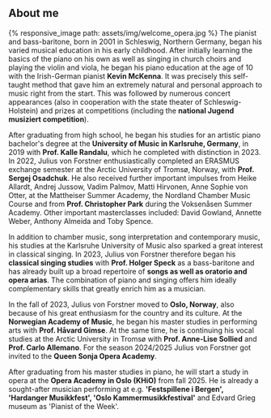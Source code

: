 ## About me
{% responsive_image path: assets/img/welcome_opera.jpg %}
The pianist and bass-baritone, born in 2001 in Schleswig, Northern Germany, began his varied musical education 
in his early childhood. After initially learning the basics of the piano on his own as well as singing in church choirs
and playing the violin and viola, he began his piano education at the age of 10 with the Irish-German pianist
**Kevin McKenna**.
It was precisely this self-taught method that gave him an extremely natural and personal approach to music right
from the start.
This was followed by numerous concert appearances (also in cooperation with the state theater of Schleswig-Holstein)
and prizes at competitions (including the **national Jugend musiziert competition**).

After graduating from high school, he began his studies for an artistic piano bachelor's degree at the
**University of Music in Karlsruhe, Germany**, in 2019 with **Prof. Kalle Randalu**, which he completed with distinction
in 2023.
In 2022, Julius von Forstner enthusiastically completed an ERASMUS exchange semester at the Arctic University of
Tromsø, Norway, with **Prof. Sergej Osadchuk**.
He also received further important impulses from Heike Allardt, Andrej Jussow, Vadim Palmov, Matti Hirvonen, Anne Sophie von Otter,
at the Mattheiser Summer Academy, the Nordland Chamber Music Course and from **Prof. Christopher Park** during the
Voksenåsen Summer Academy. Other important masterclasses included: David Gowland, Annette Weber, Anthony Almeida and Toby Spence.

In addition to chamber music, song interpretation and contemporary music, his studies at the Karlsruhe University of
Music also sparked a great interest in classical singing.
In 2023, Julius von Forstner therefore began his **classical singing studies** with **Prof. Holger Speck** as a
bass-baritone and has already built up a broad repertoire of **songs as well as oratorio and opera arias**.
The combination of piano and singing offers him ideally complementary skills that greatly enrich him
as a musician.

In the fall of 2023, Julius von Forstner moved to **Oslo, Norway**, also because of his great enthusiasm for the country
and its culture. At the **Norwegian Academy of Music**, he began his master studies in performing arts with
**Prof. Håvard Gimse**. At the same time, he is continuing his vocal studies at the Arctic University in Tromsø with
**Prof. Anne-Lise Sollied** and **Prof. Carlo Allemano**. For the season 2024/2025 Julius von Forstner got invited to the **Queen Sonja Opera Academy**.

After graduating from his master studies in piano, he will start a study in opera at the **Opera Academy in Oslo (KHiO)** from fall 2025. He is already 
a sought-after musician performing at e.g. **'Festspillene i Bergen', 'Hardanger Musikkfest', 'Oslo Kammermusikkfestival'** and Edvard Grieg museum as 'Pianist of the Week'.